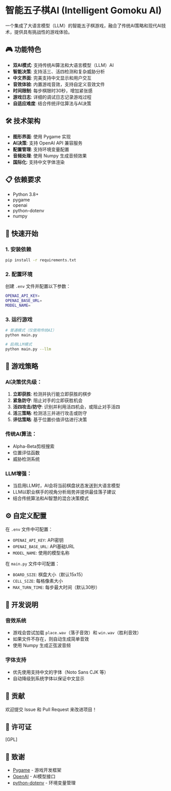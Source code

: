 # 智能五子棋AI (Intelligent Gomoku AI)

一个集成了大语言模型（LLM）的智能五子棋游戏，融合了传统AI策略和现代AI技术，提供具有挑战性的游戏体验。

## 🎮 功能特色

- **双AI模式**: 支持传统AI算法和大语言模型（LLM）AI
- **智能决策**: 支持活三、活四检测和复杂威胁分析
- **中文界面**: 完美支持中文显示和用户交互
- **音效体验**: 内置游戏音效，支持自定义音效文件
- **时间限制**: 每步棋限时30秒，增加紧张感
- **游戏日志**: 详细的调试日志记录游戏过程
- **自适应难度**: 结合传统评估算法与AI决策

## 🛠️ 技术架构

- **图形界面**: 使用 Pygame 实现
- **AI决策**: 支持 OpenAI API 兼容服务
- **配置管理**: 支持环境变量配置
- **音频处理**: 使用 Numpy 生成音频效果
- **国际化**: 支持中文字体渲染

## 📋 依赖要求

- Python 3.8+
- pygame
- openai
- python-dotenv
- numpy

## 🚀 快速开始

### 1. 安装依赖

```bash
pip install -r requirements.txt
```

### 2. 配置环境

创建 `.env` 文件并配置以下参数：

```bash
OPENAI_API_KEY=
OPENAI_BASE_URL=
MODEL_NAME=
```

### 3. 运行游戏

```bash
# 普通模式（仅使用传统AI）
python main.py

# 启用LLM模式
python main.py --llm
```

## 🎯 游戏策略

### AI决策优先级：

1. **立即获胜**: 检测并执行能立即获胜的棋步
2. **紧急防守**: 阻止对手的立即获胜机会
3. **活四攻击/防守**: 识别并利用活四机会，或阻止对手活四
4. **活三策略**: 检测活三并进行攻击或防守
5. **评估策略**: 基于位置价值评估进行决策

### 传统AI算法：

- Alpha-Beta剪枝搜索
- 位置评估函数
- 威胁检测系统

### LLM增强：

- 当启用LLM时，AI会将当前棋盘状态发送到大语言模型
- LLM以职业棋手的视角分析局势并提供最佳落子建议
- 结合传统算法和AI智慧的混合决策模式

## ⚙️ 自定义配置

在 `.env` 文件中可配置：

- `OPENAI_API_KEY`: API密钥
- `OPENAI_BASE_URL`: API基础URL
- `MODEL_NAME`: 使用的模型名称

在 `main.py` 文件中可配置：

- `BOARD_SIZE`: 棋盘大小（默认15x15）
- `CELL_SIZE`: 每格像素大小
- `MAX_TURN_TIME`: 每步最大时间（默认30秒）

## 🔧 开发说明

### 音效系统

- 游戏会尝试加载 `place.wav`（落子音效）和 `win.wav`（胜利音效）
- 如果文件不存在，则自动生成简单音效
- 使用 Numpy 生成正弦波音频

### 字体支持

- 优先使用支持中文的字体（Noto Sans CJK 等）
- 自动降级到系统字体以保证中文显示

## 🤝 贡献

欢迎提交 Issue 和 Pull Request 来改进项目！

## 📄 许可证

[GPL]

## 🙏 致谢

- [Pygame](https://www.pygame.org/) - 游戏开发框架
- [OpenAI](https://openai.com/) - AI模型接口
- [python-dotenv](https://github.com/theskumar/python-dotenv) - 环境变量管理